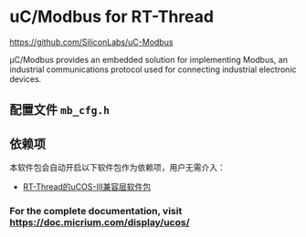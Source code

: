 # uC/Modbus for RT-Thread

https://github.com/SiliconLabs/uC-Modbus

µC/Modbus provides an embedded solution for implementing Modbus, an industrial communications protocol used for connecting industrial electronic devices.



## 配置文件 `mb_cfg.h`



## 依赖项

本软件包会自动开启以下软件包作为依赖项，用户无需介入：

- [RT-Thread的uCOS-III兼容层软件包](https://github.com/mysterywolf/RT-Thread-wrapper-of-uCOS-III)



### For the complete documentation, visit https://doc.micrium.com/display/ucos/